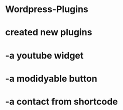 # Wordpress-Plugins
# created new plugins
#
# -a youtube widget
# -a modidyable button
# -a contact from shortcode
#
